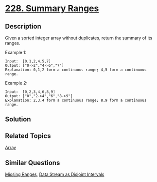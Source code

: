 # [228. Summary Ranges](https://leetcode.com/problems/summary-ranges)

## Description

Given a sorted integer array without duplicates, return the summary of its ranges.

Example 1:

```
Input:  [0,1,2,4,5,7]
Output: ["0->2","4->5","7"]
Explanation: 0,1,2 form a continuous range; 4,5 form a continuous range.
```

Example 2:

```
Input:  [0,2,3,4,6,8,9]
Output: ["0","2->4","6","8->9"]
Explanation: 2,3,4 form a continuous range; 8,9 form a continuous range.
```

## Solution

## Related Topics

[Array](https://leetcode.com/tag/array/) 

## Similar Questions

[Missing Ranges](https://leetcode.com/problems/missing-ranges/), [Data Stream as Disjoint Intervals](https://leetcode.com/problems/data-stream-as-disjoint-intervals/)
